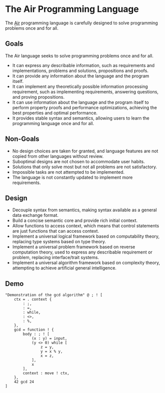 # The Air Programming Language

The [Air](https://github.com/LambdaAlpha/airlang) programming language is carefully designed to solve programming problems once and for all.

## Goals

The Air language seeks to solve programming problems once and for all.

- It can express any describable information, such as requirements and implementations, problems and solutions, propositions and proofs.
- It can provide any information about the language and the program itself.
- It can implement any theoretically possible information processing requirement, such as implementing requirements, answering questions, and proving propositions.
- It can use information about the language and the program itself to perform property proofs and performance optimizations, achieving the best properties and optimal performance.
- It provides stable syntax and semantics, allowing users to learn the programming language once and for all.

## Non-Goals

- No design choices are taken for granted, and language features are not copied from other languages without review.
- Suboptimal designs are not chosen to accommodate user habits.
- Solutions that only solve most but not all problems are not satisfactory.
- Impossible tasks are not attempted to be implemented.
- The language is not constantly updated to implement more requirements.

## Design

- Decouple syntax from semantics, making syntax available as a general data exchange format.
- Build a concise semantic core and provide rich initial context.
- Allow functions to access context, which means that control statements are just functions that can access context.
- Implement a universal logical framework based on computability theory, replacing type systems based on type theory.
- Implement a universal problem framework based on reverse computation theory, used to express any describable requirement or problem, replacing interface/trait systems.
- Implement a universal algorithm framework based on complexity theory, attempting to achieve artificial general intelligence.

## Demo

```Air
"Demonstration of the gcd algorithm" @ ; ! [
    ctx = . context {
        : ;,
        : =,
        : while,
        : <>,
        : %,
    },
    gcd = function ! {
        body : ; ! [
            (x : y) = input,
            (y <> 0) while [
                z = y,
                y = x % y,
                x = z,
            ],
            x
        ],
        context : move ! ctx,
    },
    42 gcd 24
]
```
